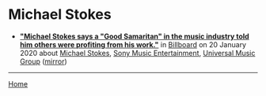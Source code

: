 # Michael Stokes

 - [**"Michael Stokes says a "Good Samaritan" in the music industry told him others were profiting from his work."**](https://www.billboard.com/articles/business/legal-and-management/8548153/michael-stokes-publishers-lawsuit) in [Billboard](https://www.billboard.com/) on 20 January 2020 about [Michael Stokes](../../topics/michael-stokes/index.md), [Sony Music Entertainment](../../topics/sony-music-entertainment/index.md), [Universal Music Group](../../topics/universal-music-group/index.md) ([mirror](https://web.archive.org/web/*/https://www.billboard.com/articles/business/legal-and-management/8548153/michael-stokes-publishers-lawsuit))

----

[Home](../)
